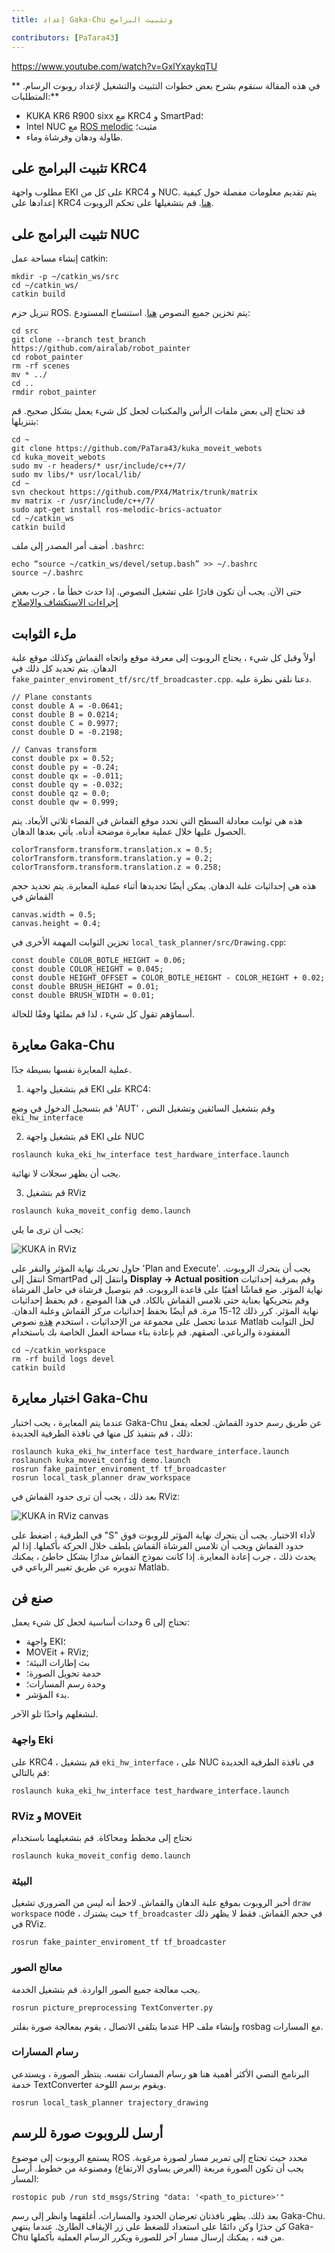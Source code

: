 ```yaml
---
title: إعداد Gaka-Chu وتثبيت البرامج

contributors: [PaTara43]
---
```


https://www.youtube.com/watch?v=GxlYxaykqTU

** في هذه المقالة سنقوم بشرح بعض خطوات التثبيت والتشغيل لإعداد روبوت الرسام. المتطلبات:**
- KUKA KR6 R900 sixx مع KRC4 و SmartPad؛
- Intel NUC مع [ROS melodic](http://wiki.ros.org/melodic/تثبيتation/Ubuntu) مثبت؛
- طاولة ودهان وفرشاة وماء.

## تثبيت البرامج على KRC4
مطلوب واجهة EKI على كل من KRC4 و NUC. يتم تقديم معلومات مفصلة حول كيفية إعدادها على KRC4 [هنا](https://github.com/AlexeiOvcharov/kuka_experimental/tree/a915bf4e932990379c84164713e7ae11a24a2a13/kuka_eki_hw_interface/krl). قم بتشغيلها على تحكم الروبوت.

## تثبيت البرامج على NUC
إنشاء مساحة عمل catkin:
```
mkdir -p ~/catkin_ws/src
cd ~/catkin_ws/
catkin build
```
تنزيل حزم ROS. يتم تخزين جميع النصوص [هنا](https://github.com/airalab/robot_painter/tree/test_branch). استنساخ المستودع:
```
cd src
git clone --branch test_branch https://github.com/airalab/robot_painter
cd robot_painter
rm -rf scenes
mv * ../
cd ..
rmdir robot_painter
```
قد تحتاج إلى بعض ملفات الرأس والمكتبات لجعل كل شيء يعمل بشكل صحيح. قم بتنزيلها:
```
cd ~
git clone https://github.com/PaTara43/kuka_moveit_webots
cd kuka_moveit_webots
sudo mv -r headers/* usr/include/c++/7/
sudo mv libs/* usr/local/lib/
cd ~
svn checkout https://github.com/PX4/Matrix/trunk/matrix
mv matrix -r /usr/include/c++/7/
sudo apt-get install ros-melodic-brics-actuator
cd ~/catkin_ws
catkin build
```
أضف أمر المصدر إلى ملف `.bashrc`:
```
echo “source ~/catkin_ws/devel/setup.bash” >> ~/.bashrc
source ~/.bashrc
```
حتى الآن. يجب أن تكون قادرًا على تشغيل النصوص. إذا حدث خطأ ما ، جرب بعض [إجراءات الاستكشاف والإصلاح](https://github.com/airalab/robot_painter/issues)

## ملء الثوابت
أولاً وقبل كل شيء ، يحتاج الروبوت إلى معرفة موقع واتجاه القماش وكذلك موقع علبة الدهان. يتم تحديد كل ذلك في `fake_painter_enviroment_tf/src/tf_broadcaster.cpp`. دعنا نلقي نظرة عليه.
```
// Plane constants
const double A = -0.0641;
const double B = 0.0214;
const double C = 0.9977;
const double D = -0.2198;

// Canvas transform
const double px = 0.52;
const double py = -0.24;
const double qx = -0.011;
const double qy = -0.032;
const double qz = 0.0;
const double qw = 0.999;
```
هذه هي ثوابت معادلة السطح التي تحدد موقع القماش في الفضاء ثلاثي الأبعاد. يتم الحصول عليها خلال عملية معايرة موضحة أدناه. يأتي بعدها الدهان.
```
colorTransform.transform.translation.x = 0.5;
colorTransform.transform.translation.y = 0.2;
colorTransform.transform.translation.z = 0.258;
```
هذه هي إحداثيات علبة الدهان. يمكن أيضًا تحديدها أثناء عملية المعايرة. يتم تحديد حجم القماش في
```
canvas.width = 0.5;
canvas.height = 0.4;
```
تخزين الثوابت المهمة الأخرى في `local_task_planner/src/Drawing.cpp`:
```
const double COLOR_BOTLE_HEIGHT = 0.06;
const double COLOR_HEIGHT = 0.045;
const double HEIGHT_OFFSET = COLOR_BOTLE_HEIGHT - COLOR_HEIGHT + 0.02;
const double BRUSH_HEIGHT = 0.01;
const double BRUSH_WIDTH = 0.01;
```
أسماؤهم تقول كل شيء ، لذا قم بملئها وفقًا للحالة.

## معايرة Gaka-Chu
عملية المعايرة نفسها بسيطة جدًا.

1) قم بتشغيل واجهة EKI على KRC4:

قم بتسجيل الدخول في وضع 'AUT' ، وقم بتشغيل السائقين وتشغيل النص `eki_hw_interface`

2) قم بتشغيل واجهة EKI على NUC
```
roslaunch kuka_eki_hw_interface test_hardware_interface.launch
```
يجب أن يظهر سجلات لا نهائية.

3) قم بتشغيل RViz
```
roslaunch kuka_moveit_config demo.launch
```
يجب أن ترى ما يلي:

![KUKA in RViz](../images/kuka-real/kuka_rviz.png "KUKA in RViz")

حاول تحريك نهاية المؤثر والنقر على 'Plan and Execute'. يجب أن يتحرك الروبوت. انتقل إلى SmartPad وانتقل إلى **Display -> Actual position** وقم بمرقبة إحداثيات نهاية المؤثر. ضع قماشًا أفقيًا على قاعدة الروبوت. قم بتوصيل فرشاة في حامل الفرشاة وقم بتحريكها بعناية حتى تلامس القماش بالكاد. في هذا الموضع ، قم بحفظ إحداثيات نهاية المؤثر. كرر ذلك 12-15 مرة. قم أيضًا بحفظ إحداثيات مركز القماش وعلبة الدهان.
عندما تحصل على مجموعة من الإحداثيات ، استخدم [هذه](https://github.com/nakata5321/Matlab_scripts_gaka-chu) نصوص Matlab لحل الثوابت المفقودة والرباعي. الصقهم. قم بإعادة بناء مساحة العمل الخاصة بك باستخدام
```
cd ~/catkin_workspace
rm -rf build logs devel
catkin build
```

## اختبار معايرة Gaka-Chu
عندما يتم المعايرة ، يجب اختبار Gaka-Chu عن طريق رسم حدود القماش. لجعله يفعل ذلك ، قم بتنفيذ كل منها في نافذة الطرفية الجديدة:
```
roslaunch kuka_eki_hw_interface test_hardware_interface.launch
roslaunch kuka_moveit_config demo.launch
rosrun fake_painter_enviroment_tf tf_broadcaster
rosrun local_task_planner draw_workspace
```
بعد ذلك ، يجب أن ترى حدود القماش في RViz:

![KUKA in RViz canvas](../images/kuka-real/kuka_rviz_canvas.png "KUKA in RViz canvas")

في الطرفية ، اضغط على "S" لأداء الاختبار. يجب أن يتحرك نهاية المؤثر للروبوت فوق حدود القماش ويجب أن تلامس الفرشاة القماش بلطف خلال الحركة بأكملها. إذا لم يحدث ذلك ، جرب إعادة المعايرة. إذا كانت نموذج القماش مدارًا بشكل خاطئ ، يمكنك تدويره عن طريق تغيير الرباعي في Matlab.

## صنع فن
تحتاج إلى 6 وحدات أساسية لجعل كل شيء يعمل:
- واجهة EKI؛
- MOVEit + RViz;
- بث إطارات البيئة؛
- خدمة تحويل الصورة؛
- وحدة رسم المسارات؛
- بدء المؤشر.

لنشغلهم واحدًا تلو الآخر.

### واجهة Eki
على KRC4 ، قم بتشغيل `eki_hw_interface` ، على NUC في نافذة الطرفية الجديدة قم بالتالي:
```
roslaunch kuka_eki_hw_interface test_hardware_interface.launch
```

### RViz و MOVEit
تحتاج إلى مخطط ومحاكاة. قم بتشغيلهما باستخدام
```
roslaunch kuka_moveit_config demo.launch
```

### البيئة
أخبر الروبوت بموقع علبة الدهان والقماش. لاحظ أنه ليس من الضروري تشغيل `draw workspace` node ، حيث يشترك `tf_broadcaster` في حجم القماش. فقط لا يظهر ذلك في RViz.
```
rosrun fake_painter_enviroment_tf tf_broadcaster
```

### معالج الصور
يجب معالجة جميع الصور الواردة. قم بتشغيل الخدمة.
```
rosrun picture_preprocessing TextConverter.py
```
عندما يتلقى الاتصال ، يقوم بمعالجة صورة بفلتر HP وإنشاء ملف rosbag مع المسارات.

### رسام المسارات
البرنامج النصي الأكثر أهمية هنا هو رسام المسارات نفسه. ينتظر الصورة ، ويستدعي خدمة TextConverter ويقوم برسم اللوحة.
```
rosrun local_task_planner trajectory_drawing
```

## أرسل للروبوت صورة للرسم
يستمع الروبوت إلى موضوع ROS محدد حيث تحتاج إلى تمرير مسار لصورة مرغوبة. يجب أن تكون الصورة مربعة (العرض يساوي الارتفاع) ومصنوعة من خطوط. أرسل المسار:
```
rostopic pub /run std_msgs/String "data: '<path_to_picture>'"
```
بعد ذلك. يظهر نافذتان تعرضان الحدود والمسارات. أغلقهما وانظر إلى رسم Gaka-Chu. كن حذرًا وكن دائمًا على استعداد للضغط على زر الإيقاف الطارئ.
عندما ينتهي Gaka-Chu من فنه ، يمكنك إرسال مسار آخر للصورة ويكرر الرسام العملية بأكملها.
